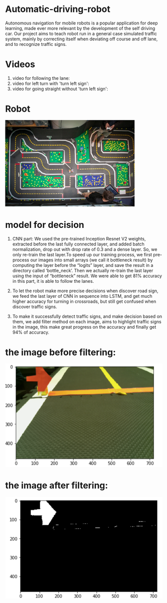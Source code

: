 # Automatic-driving-robot
Autonomous navigation for mobile robots is a popular application for deep learning, made ever more relevant by the development of the self driving car. Our project aims to teach robot run in a general case simulated traffic system, mainly by correcting itself when deviating off course and off lane, and to recognize traffic signs.

# Videos
1. video for following the lane:
2. video for left turn with 'turn left sign':
3. video for going straight without 'turn left sign':

# Robot
![alt text](https://github.com/zyxstudycs/Automatic-driving-robot/blob/master/image/robot.png)

# model for decision
1. CNN part: We used the pre-trained Inception Resnet V2 weights, extracted before the last fully connected layer, and added batch normalization, drop out with drop rate of 0.3 and a dense layer. So, we only re-train the last layer.To speed up our training process, we first pre-process our images into small arrays (we call it bottleneck result) by computing the layer before the “logits” layer, and save the result in a directory called ‘bottle_neck’. Then we actually re-train the last layer using the input of  “bottleneck” result.
We were able to get 81% accuracy in this part, it is able to follow the lanes.

2. To let the robot make more precise decisions when discover road sign, we feed the last layer of CNN in sequence into LSTM, and get much higher accuracy for turning in crossroads, but still get confused when discover traffic signs.

3. To make it successfully detect traffic signs, and make decision based on them, we add filter method on each image, aims to highlight traffic signs in the image, this make great progress on the accuracy and finally get 94% of accuracy.

# the image before filtering:
![alt text](https://github.com/zyxstudycs/Automatic-driving-robot/blob/master/image/rgb.png)

# the image after filtering:
![alt text](https://github.com/zyxstudycs/Automatic-driving-robot/blob/master/image/black_white.png)

